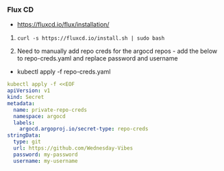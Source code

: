 ### Flux CD
- https://fluxcd.io/flux/installation/
1. `curl -s https://fluxcd.io/install.sh | sudo bash`

2. Need to manually add repo creds for the argocd repos - add the below to repo-creds.yaml and replace password and username
- kubectl apply -f repo-creds.yaml
```yaml
kubectl apply -f <<EOF
apiVersion: v1
kind: Secret
metadata:
  name: private-repo-creds
  namespace: argocd
  labels:
    argocd.argoproj.io/secret-type: repo-creds
stringData:
  type: git
  url: https://github.com/Wednesday-Vibes
  password: my-password
  username: my-username
```